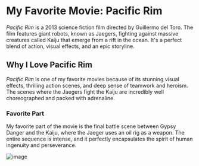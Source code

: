 # My Favorite Movie: Pacific Rim

*Pacific Rim* is a 2013 science fiction film directed by Guillermo del Toro. The film features giant robots, known as Jaegers, fighting against massive creatures called Kaiju that emerge from a rift in the ocean. It's a perfect blend of action, visual effects, and an epic storyline.

## Why I Love Pacific Rim
*Pacific Rim* is one of my favorite movies because of its stunning visual effects, thrilling action scenes, and deep sense of teamwork and heroism. The scenes where the Jaegers fight the Kaiju are incredibly well choreographed and packed with adrenaline.

### Favorite Part
My favorite part of the movie is the final battle scene between Gypsy Danger and the Kaiju, where the Jaeger uses an oil rig as a weapon. The entire sequence is intense, and it perfectly encapsulates the spirit of human ingenuity and perseverance.

![image](https://github.com/user-attachments/assets/e631ceef-2df6-4a3e-a427-76183dba690e)

